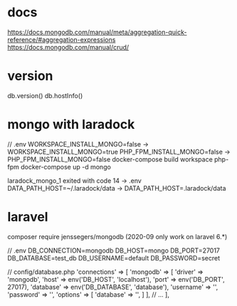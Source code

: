 # docs
https://docs.mongodb.com/manual/meta/aggregation-quick-reference/#aggregation-expressions
https://docs.mongodb.com/manual/crud/

# version
db.version()
db.hostInfo()

# mongo with laradock
// .env
WORKSPACE_INSTALL_MONGO=false -> WORKSPACE_INSTALL_MONGO=true
PHP_FPM_INSTALL_MONGO=false -> PHP_FPM_INSTALL_MONGO=false
docker-compose build workspace php-fpm
docker-compose up -d mongo

laradock_mongo_1 exited with code 14 
-> .env
DATA_PATH_HOST=~/.laradock/data -> DATA_PATH_HOST=.laradock/data

# laravel
composer require jenssegers/mongodb
(2020-09 only work on laravel 6.*)

// .env
DB_CONNECTION=mongodb
DB_HOST=mongo
DB_PORT=27017
DB_DATABASE=test_db
DB_USERNAME=default
DB_PASSWORD=secret

// config/database.php
'connections' => [
    'mongodb' => [
        'driver'   => 'mongodb',
        'host'     => env('DB_HOST', 'localhost'),
        'port'     => env('DB_PORT', 27017),
        'database' => env('DB_DATABASE', 'database'),
        'username' => '',
        'password' => '',
        'options'  => [
            'database' => '',
        ]
    ],
	// ...
],